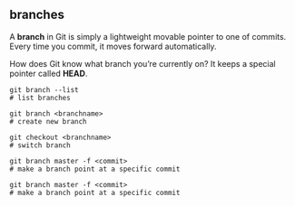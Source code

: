 ## branches

A **branch** in Git is simply a lightweight movable pointer to one of commits. 
Every time you commit, it moves forward automatically.

How does Git know what branch you’re currently on? It keeps a special pointer called **HEAD**.

```
git branch --list
# list branches
```

```
git branch <branchname>
# create new branch
```

```
git checkout <branchname>
# switch branch
```

```
git branch master -f <commit>
# make a branch point at a specific commit
```

```
git branch master -f <commit>
# make a branch point at a specific commit
```


